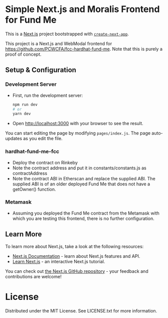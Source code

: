 # Simple Next.js and Moralis Frontend for Fund Me

This is a [Next.js](https://nextjs.org/) project bootstrapped with [`create-next-app`](https://github.com/vercel/next.js/tree/canary/packages/create-next-app).

This project is a Next.js and WebModal frontend for https://github.com/PCWCFA/fcc-hardhat-fund-me. Note that this is purely a proof of concept.

## Setup & Configuration

### Development Server

- First, run the development server:

  ```bash
  npm run dev
  # or
  yarn dev
  ```

- Open [http://localhost:3000](http://localhost:3000) with your browser to see the result.

You can start editing the page by modifying `pages/index.js`. The page auto-updates as you edit the file.

### hardhat-fund-me-fcc

- Deploy the contract on Rinkeby
- Note the contract address and put it in constants/constants.js as contractAddress
- Note the contract ABI in Etherscan and replace the supplied ABI. The supplied ABI is of an older deployed Fund Me that does not have a getOwner() function.

### Metamask

- Assuming you deployed the Fund Me contract from the Metamask with which you are testing this frontend, there is no further configuration.

## Learn More

To learn more about Next.js, take a look at the following resources:

- [Next.js Documentation](https://nextjs.org/docs) - learn about Next.js features and API.
- [Learn Next.js](https://nextjs.org/learn) - an interactive Next.js tutorial.

You can check out [the Next.js GitHub repository](https://github.com/vercel/next.js/) - your feedback and contributions are welcome!

# License

Distributed under the MIT License. See LICENSE.txt for more information.
